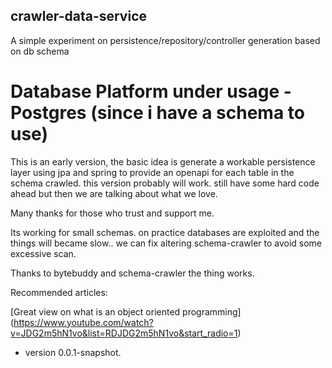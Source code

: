 ## crawler-data-service
A simple experiment on persistence/repository/controller generation based on db schema
# Database Platform under usage - Postgres (since i have a schema to use)
This is an early version, the basic idea is generate a workable persistence layer using
jpa and spring to provide an openapi for each table in the schema crawled. 
this version probably will work. still have some hard code ahead but then we are talking about what we love.

Many thanks for those who trust and support me.

Its working for small schemas. on practice databases are exploited and the things will became slow.. we can fix altering schema-crawler to avoid some excessive scan.

Thanks to bytebuddy and schema-crawler the thing works. 


Recommended articles: 

[Great view on what is an object oriented programming] (https://www.youtube.com/watch?v=JDG2m5hN1vo&list=RDJDG2m5hN1vo&start_radio=1)

- version 0.0.1-snapshot.
